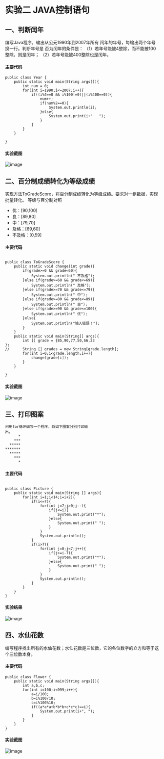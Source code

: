 # 实验二 JAVA控制语句
## 一、判断闰年
编写Java程序，输出从公元1990年到2007年所有
闰年的年号，每输出两个年号换一行。判断年号是
否为闰年的条件是：
（1）若年号能被4整除，而不能被100整除，则是闰年；
（2）若年号能被400整除也是闰年。
#### 主要代码

```
public class Year {
	public static void main(String args[]){
		int num = 0;
		for(int i=1990;i<=2007;i++){
			if((i%4==0 && i%100!=0)||(i%400==0)){
				num++;
				if(num%2==0){
					System.out.println(i);
				}else{
					System.out.print(i+"   ");
				}
			}
		}
	}

}
```
#### 实验截图
![image](https://qqadapt.qpic.cn/txdocpic/0/44b0fa008191308b89efda320d4dd5fe/0)

## 二、百分制成绩转化为等级成绩
实现方法ToGradeScore，将百分制成绩转化为等级成绩。要求对一组数据，实现批量转化。
等级与百分制对照
- 优：[90,100]
- 良：[89,80]
- 中：[79,70]
- 及格：[69,60]
- 不及格：[0,59]

#### 主要代码

```

public class ToGradeScore {
	public static void change(int grade){
		if(grade>=0 && grade<60){
			System.out.println(" 不及格");
		}else if(grade>=60 && grade<=69){
			System.out.println(" 及格");
		}else if(grade>=70 && grade<=79){
			System.out.println(" 中");
		}else if(grade>=80 && grade<=89){
			System.out.println(" 良");
		}else if(grade>=90 && grade<=100){
			System.out.println(" 优");
		}else{
			System.out.println("输入错误！");
		}
	}
	public static void main(String[] args){
		int [] grade = {85,90,77,50,66,23
};
//		String [] grades = new String[grade.length];
		for(int i=0;i<grade.length;i++){
			change(grade[i]);
		}
	}

}

```
#### 实验截图
![image](https://qqadapt.qpic.cn/txdocpic/0/2546237dd7009bb153ad32dd52f95347/0)
## 三、打印图案

```
利用for循环编写一个程序，将如下图案分别打印输
出。
      *
    ***
  *****
*******
  *****
    ***
      *
```

#### 主要代码

```

public class Picture {
	public static void main(String [] args){
		for(int i=1;i<14;i=i+2){
			if(i<=7){
				for(int j=7;j>0;j--){
					if(j<=i){
						System.out.print("*");
					}else{
						System.out.print(" ");
					}
				}
				System.out.println();
			}
			if(i>7){
				for(int j=0;j<7;j++){
					if(j>=i-7){
						System.out.print("*");
					}else{
						System.out.print(" ");
					}
				}
				System.out.println();
			}
		}
	}
}

```
#### 实验结果
![image](https://qqadapt.qpic.cn/txdocpic/0/0f2dc88d4dea9633d4707a733923ba1d/0)
## 四、水仙花数
编写程序找出所有的水仙花数；水仙花数是三位数，它的各位数字的立方和等于这个三位数本身。
#### 主要代码

```
public class Flower {
	public static void main(String args[]){
		int a,b,c;
		for(int i=100;i<999;i++){
			a=i/100;
			b=i%100/10;
			c=i%100%10;
			if((a*a*a+b*b*b+c*c*c)==i){
				System.out.print(i+", ");
			}
		}
	}
}
```
#### 实验截图
![image](https://qqadapt.qpic.cn/txdocpic/0/6b4cefc457b5f2e4efef396624351d71/0)